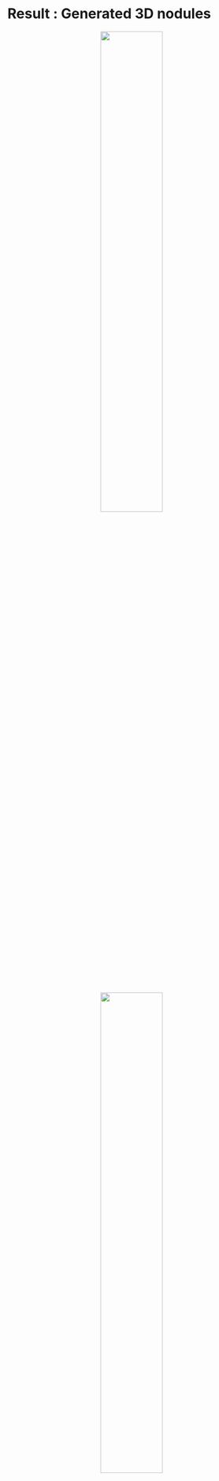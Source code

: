# Result : Generated 3D nodules
<center><img src="https://user-images.githubusercontent.com/97432613/156343946-b1611abf-d825-4aa2-ae3d-ed7b0430c6e2.png"  width="50%" height="50%"></center>

<center><img src="https://user-images.githubusercontent.com/97432613/156343951-a1a96a30-6852-4f7a-9a42-acdf657ae9a3.png"  width="50%" height="50%"></center>

<center><img src="https://user-images.githubusercontent.com/97432613/156343957-fe349b1f-4e78-4036-9a45-5eb8e9a03263.png"  width="50%" height="50%"></center>

<center><img src="https://user-images.githubusercontent.com/97432613/156343964-6d130218-79b2-4f03-baf1-d8a089eb9bc0.png"></center>

# 3D CT-GAN flow
<center><img src="https://user-images.githubusercontent.com/97432613/156343973-9eadbc02-f562-4879-9715-baaf054fae41.png"></center>

# 1. data preprocessing
    python 1_build_injector_trainset.py
 - you should prepare dicom scans and csv file that has nodule seed.
 - It makes dicom CT scans that has nodules in to a numpy array only has nodule bbox(generate 'unhealthy_samples.npy')

 # 2. train
    python 2_train_injector.py

 # 3. test generation model
    python 3_inject_evidence.py
 - Prepare CT scan and designate the seed that you want to insert GAN-fake nodule.


